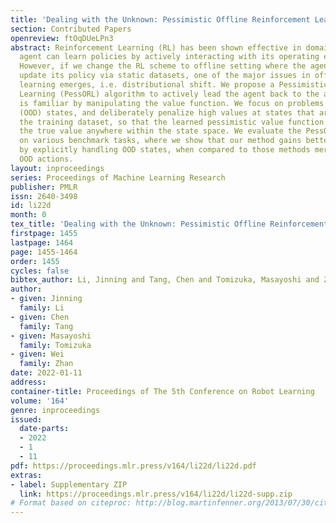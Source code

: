 ```yaml
---
title: 'Dealing with the Unknown: Pessimistic Offline Reinforcement Learning'
section: Contributed Papers
openreview: ftOqDUeLPn3
abstract: Reinforcement Learning (RL) has been shown effective in domains where the
  agent can learn policies by actively interacting with its operating environment.
  However, if we change the RL scheme to offline setting where the agent can only
  update its policy via static datasets, one of the major issues in offline reinforcement
  learning emerges, i.e. distributional shift. We propose a Pessimistic Offline Reinforcement
  Learning (PessORL) algorithm to actively lead the agent back to the area where it
  is familiar by manipulating the value function. We focus on problems caused by out-of-distribution
  (OOD) states, and deliberately penalize high values at states that are absent in
  the training dataset, so that the learned pessimistic value function lower bounds
  the true value anywhere within the state space. We evaluate the PessORL algorithm
  on various benchmark tasks, where we show that our method gains better performance
  by explicitly handling OOD states, when compared to those methods merely considering
  OOD actions.
layout: inproceedings
series: Proceedings of Machine Learning Research
publisher: PMLR
issn: 2640-3498
id: li22d
month: 0
tex_title: 'Dealing with the Unknown: Pessimistic Offline Reinforcement Learning'
firstpage: 1455
lastpage: 1464
page: 1455-1464
order: 1455
cycles: false
bibtex_author: Li, Jinning and Tang, Chen and Tomizuka, Masayoshi and Zhan, Wei
author:
- given: Jinning
  family: Li
- given: Chen
  family: Tang
- given: Masayoshi
  family: Tomizuka
- given: Wei
  family: Zhan
date: 2022-01-11
address:
container-title: Proceedings of The 5th Conference on Robot Learning
volume: '164'
genre: inproceedings
issued:
  date-parts:
  - 2022
  - 1
  - 11
pdf: https://proceedings.mlr.press/v164/li22d/li22d.pdf
extras:
- label: Supplementary ZIP
  link: https://proceedings.mlr.press/v164/li22d/li22d-supp.zip
# Format based on citeproc: http://blog.martinfenner.org/2013/07/30/citeproc-yaml-for-bibliographies/
---
```


